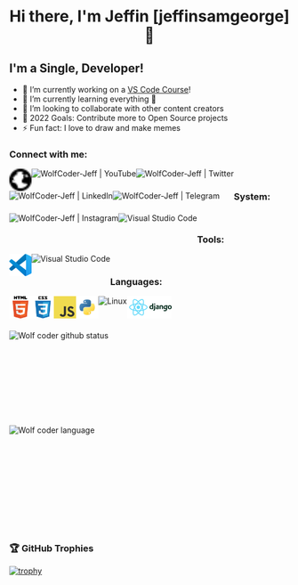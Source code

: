 <h1 align="center"> Hi there, I'm Jeffin  [jeffinsamgeorge] 👋</h1>

## I'm a Single, Developer!
- 🔭 I’m currently working on a [VS Code Course][website]!
- 🌱 I’m currently learning everything 🤣
- 👯 I’m looking to collaborate with other content creators
- 🥅 2022 Goals: Contribute more to Open Source projects
- ⚡ Fun fact: I love to draw and make memes

### Connect with me:

[<img align="left" alt="WolfCoder-Jeff.com"  height="40" src="https://raw.githubusercontent.com/iconic/open-iconic/master/svg/globe.svg" />][website]
[<img align="left" alt="WolfCoder-Jeff | YouTube" height="40" src="https://cdn.jsdelivr.net/npm/simple-icons@v3/icons/youtube.svg" />][youtube]
[<img align="left" alt="WolfCoder-Jeff | Twitter" height="40" src="https://cdn.jsdelivr.net/npm/simple-icons@v3/icons/twitter.svg" />][twitter]
[<img align="left" alt="WolfCoder-Jeff | LinkedIn" height="40" src="https://cdn.jsdelivr.net/npm/simple-icons@v3/icons/linkedin.svg" />][linkedin]
[<img align="left" alt="WolfCoder-Jeff | Telegram" height="40" src="https://cdn.jsdelivr.net/npm/simple-icons@v3/icons/telegram.svg" />][telegram]
[<img align="left" alt="WolfCoder-Jeff | Instagram" height="40" src="https://cdn.jsdelivr.net/npm/simple-icons@v3/icons/instagram.svg" />][instagram]

<br/>


### System:
[<img align="left" alt="Visual Studio Code" height="40" src="https://1.bp.blogspot.com/-U94NVGl_8-0/XzZ-h8z5L2I/AAAAAAAAJ8M/JYKlezQuYW0USS0TlrVDWJta4veHflJMACNcBGAsYHQ/s1500/HP-Pavilion%2BGaming%2B15-ec1052AX-laptop.jpg" />][laptop]
</br>
### Tools:

[<img align="left" alt="Visual Studio Code" height="40" src="https://raw.githubusercontent.com/github/explore/80688e429a7d4ef2fca1e82350fe8e3517d3494d/topics/visual-studio-code/visual-studio-code.png" />][webdevplaylist]
[<img align="left" alt="Visual Studio Code" height="40" src="https://i0.wp.com/wptavern.com/wp-content/uploads/2016/07/stack-overflow.png?ssl=1" />][webdevplaylist]
</br>
### Languages:

[<img align="left" alt="HTML5" height="40" src="https://raw.githubusercontent.com/github/explore/80688e429a7d4ef2fca1e82350fe8e3517d3494d/topics/html/html.png" />][webdevplaylist]
[<img align="left" alt="CSS3" height="40" src="https://raw.githubusercontent.com/github/explore/80688e429a7d4ef2fca1e82350fe8e3517d3494d/topics/css/css.png" />][cssplaylist]
[<img align="left" alt="JavaScript" height="40" src="https://raw.githubusercontent.com/github/explore/80688e429a7d4ef2fca1e82350fe8e3517d3494d/topics/javascript/javascript.png" />][jsplaylist]
[<img align="left" alt="Python" height="40" src="https://raw.githubusercontent.com/github/explore/80688e429a7d4ef2fca1e82350fe8e3517d3494d/topics/python/python.png" />][reactplaylist]
[<img align="left" alt="Linux" height="40" src="https://raw.githubusercontent.com/github/explore/80688e429a7d4ef2fca1e82350fe8e3517d3494d/topics/kalilinux/kalilinux.png" />][reactplaylist]
[<img align="left" alt="React" height="40" src="https://raw.githubusercontent.com/github/explore/80688e429a7d4ef2fca1e82350fe8e3517d3494d/topics/react/react.png" />][reactplaylist]
[<img align="left" alt="django" height="40" src="https://raw.githubusercontent.com/github/explore/80688e429a7d4ef2fca1e82350fe8e3517d3494d/topics/django/django.png" />][reactplaylist]

<br/>

[website]: https://jeffinsg.com
[twitter]: https://twitter.com/JeffinSamGeorg1
[youtube]: https://youtube.com/channel/UCjgDE4wXrMl1LMHtSQivwdA
[instagram]: https://instagram.com/astro_sulthan
[telegram]: https://t.me/Jeffin77
[linkedin]: https://www.linkedin.com/in/jeffin-sam-george-40ba5b208
[laptop]: https://www.hp.com/in-en/shop/hp-pavilion-family
[webdevplaylist]: https://youtu.be/DMiGfp70I_I
[jsplaylist]: https://youtu.be/DMiGfp70I_I
[cssplaylist]: https://youtu.be/DMiGfp70I_I
[reactplaylist]: https://youtu.be/DMiGfp70I_I
<br/>

<img align="left" alt="Wolf coder github status" src="https://github-readme-stats.vercel.app/api?username=jeffinsamgeorge&theme=tokyonight&show_icons=true"/>

<br/>  
<br/>
<br/>  
<br/>
<br/>  
<br/>
<br/>  
<br/>
<br/>
<br/>

<img align="left" alt="Wolf coder language" src="https://github-readme-stats.vercel.app/api/top-langs/?username=jeffinsamgeorge7&theme=tokyonight&show_icons=true"/>
 
<br/>
<br/>
<br/>  
<br/>                                          
<br/>  
<br/>
<br/>  
<br/>
<br/>  
<br/>
<br/>  

 ### 🏆 GitHub Trophies

[![trophy](https://github-profile-trophy.vercel.app/?username=jeffinsamgeorge7&margin-w=5&margin-h=5&column=7&row=1)](Jeffin)
<!--<img width="350px" src="https://camo.githubusercontent.com/12e0d68f4910f6b0bb4358a6e600ddda201427e01ed1bcf264258900109ea9c6/68747470733a2f2f696d6775722e636f6d2f5a396e317935532e676966">
------------------------------------------------------------------------------------------------------------------------------------------------------------------------------
![](https://github-profile-summary-cards.vercel.app/api/cards/profile-details?username=jeffinsamgeorge7&theme=github_dark)
![](https://github-profile-summary-cards.vercel.app/api/cards/productive-time?username=jeffinsamgeorg7&theme=github_dark)
![](https://github-profile-summary-cards.vercel.app/api/cards/most-commit-language?username=jeffinsamgeorge7&theme=github_dark)

